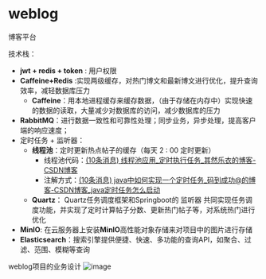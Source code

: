 # weblog
博客平台

技术栈：


- **jwt + redis + token** : 用户权限 
- **Caffeine+Redis** :实现两级缓存，对热门博文和最新博文进行优化，提升查询效率，减轻数据库压力
  - **Caffeine**：用本地进程缓存来缓存数据，（由于存储在内存中）实现快速的数据的读取，大量减少对数据库的访问，减少数据库的压力
- **RabbitMQ**：进行数据一致性和可靠性处理；同步业务，异步处理，提高客户端的响应速度；
- 定时任务 + 监听器：
  - **线程池**：定时更新热点帖子的缓存（每天 2 : 00 定时更新）
    - 线程池代码：[(10条消息) 线程池应用_定时执行任务_其然乐衣的博客-CSDN博客](https://blog.csdn.net/QRLYLETITBE/article/details/127352326?spm=1001.2014.3001.5501)
    - 注解方式：[(10条消息) java中如何实现一个定时任务_码到成功@的博客-CSDN博客_java定时任务怎么启动](https://blog.csdn.net/guliudeng/article/details/119742287)
  - **Quartz**： Quartz任务调度框架和Springboot的 监听器 共同实现任务调度功能，并实现了定时计算帖子分数、更新热门帖子等，对系统热门进行优化
- **MinIO**: 在云服务器上安装**MinIO**高性能对象存储来对项目中的图片进行存储
- **Elasticsearch**：搜索引擎提供便捷、快速、多功能的查询API，如聚合、过滤、范围、模糊等查询

weblog项目的业务设计
![image](https://user-images.githubusercontent.com/105648852/212812633-9f9f759c-b45d-495a-9bbc-38bbcedd84da.png)

